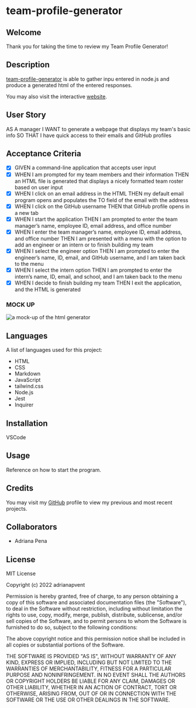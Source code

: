 # team-profile-generator

## Welcome

Thank you for taking the time to review my Team Profile Generator!

## Description

[team-profile-generator](https://github.com/adrianapvent/team-profile-generator) is able to gather inpu entered in node.js and produce a generated html of the entered responses.

You may also visit the interactive [website](https://adrianapvent.github.io/team-profile-generator).

## User Story
AS A manager
I WANT to generate a webpage that displays my team's basic info
SO THAT I have quick access to their emails and GitHub profiles

## Acceptance Criteria

- [x] GIVEN a command-line application that accepts user input
- [x] WHEN I am prompted for my team members and their information
 THEN an HTML file is generated that displays a nicely formatted team roster based on user input
- [x] WHEN I click on an email address in the HTML
THEN my default email program opens and populates the TO field of the email with the address
- [x] WHEN I click on the GitHub username
THEN that GitHub profile opens in a new tab
- [x] WHEN I start the application
THEN I am prompted to enter the team manager’s name, employee ID, email address, and office number
- [x] WHEN I enter the team manager’s name, employee ID, email address, and office number
THEN I am presented with a menu with the option to add an engineer or an intern or to finish building my team
- [x] WHEN I select the engineer option
THEN I am prompted to enter the engineer’s name, ID, email, and GitHub username, and I am taken back to the menu
- [x] WHEN I select the intern option
THEN I am prompted to enter the intern’s name, ID, email, and school, and I am taken back to the menu
- [x] WHEN I decide to finish building my team
THEN I exit the application, and the HTML is generated

### **MOCK UP**

![a mock-up of the html generator](./assets/images/mock-up.gif)

## Languages

A list of languages used for this project:

- HTML
- CSS
- Markdown
- JavaScript
- tailwind.css
- Node.js
- Jest
- Inquirer

## Installation

VSCode

## Usage

Reference on how to start the program.

## Credits

You may visit my [GitHub](https://github.com/adrianapvent) profile to view my previous and most recent projects.

## Collaborators

- Adriana Pena

## License
MIT License

Copyright (c) 2022 adrianapvent

Permission is hereby granted, free of charge, to any person obtaining a copy
of this software and associated documentation files (the "Software"), to deal
in the Software without restriction, including without limitation the rights
to use, copy, modify, merge, publish, distribute, sublicense, and/or sell
copies of the Software, and to permit persons to whom the Software is
furnished to do so, subject to the following conditions:

The above copyright notice and this permission notice shall be included in all
copies or substantial portions of the Software.

THE SOFTWARE IS PROVIDED "AS IS", WITHOUT WARRANTY OF ANY KIND, EXPRESS OR
IMPLIED, INCLUDING BUT NOT LIMITED TO THE WARRANTIES OF MERCHANTABILITY,
FITNESS FOR A PARTICULAR PURPOSE AND NONINFRINGEMENT. IN NO EVENT SHALL THE
AUTHORS OR COPYRIGHT HOLDERS BE LIABLE FOR ANY CLAIM, DAMAGES OR OTHER
LIABILITY, WHETHER IN AN ACTION OF CONTRACT, TORT OR OTHERWISE, ARISING FROM,
OUT OF OR IN CONNECTION WITH THE SOFTWARE OR THE USE OR OTHER DEALINGS IN THE
SOFTWARE.
